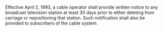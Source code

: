 Effective April 2, 1993, a cable operator shall provide written notice to any broadcast television station at least 30 days prior to either deleting from carriage or repositioning that station. Such notification shall also be provided to subscribers of the cable system.
                                    

